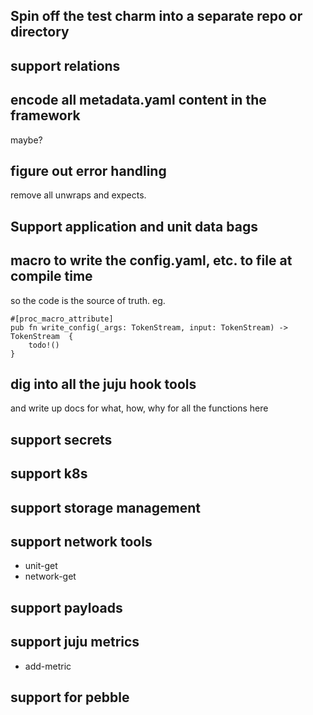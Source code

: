 ## Spin off the test charm into a separate repo or directory

## support relations

## encode all metadata.yaml content in the framework

maybe?

## figure out error handling

remove all unwraps and expects.

## Support application and unit data bags

## macro to write the config.yaml, etc. to file at compile time

so the code is the source of truth.
eg.

```
#[proc_macro_attribute]
pub fn write_config(_args: TokenStream, input: TokenStream) -> TokenStream  {
    todo!()
}
```

## dig into all the juju hook tools

and write up docs for what, how, why for all the functions here

## support secrets

## support k8s

## support storage management

## support network tools

- unit-get
- network-get

## support payloads

## support juju metrics

- add-metric

## support for pebble
